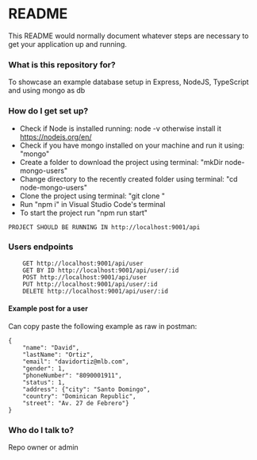 # README

This README would normally document whatever steps are necessary to get your application up and running.

### What is this repository for?

To showcase an example database setup in Express, NodeJS, TypeScript and using mongo as db

### How do I get set up?

- Check if Node is installed running: node -v otherwise install it https://nodejs.org/en/
- Check if you have mongo installed on your machine and run it using: "mongo"
- Create a folder to download the project using terminal: "mkDir node-mongo-users"
- Change directory to the recently created folder using terminal: "cd node-mongo-users"
- Clone the project using terminal: "git clone <project-directory>"
- Run "npm i" in Visual Studio Code's terminal
- To start the project run "npm run start"

```
PROJECT SHOULD BE RUNNING IN http://localhost:9001/api
```

### Users endpoints

```
    GET http://localhost:9001/api/user
    GET BY ID http://localhost:9001/api/user/:id
    POST http://localhost:9001/api/user
    PUT http://localhost:9001/api/user/:id
    DELETE http://localhost:9001/api/user/:id
```

#### Example post for a user

Can copy paste the following example as raw in postman:

```
{
    "name": "David",
    "lastName": "Ortiz",
    "email": "davidortiz@mlb.com",
    "gender": 1,
    "phoneNumber": "8090001911",
    "status": 1,
    "address": {"city": "Santo Domingo",
    "country": "Dominican Republic",
    "street": "Av. 27 de Febrero"}
}
```

### Who do I talk to?

Repo owner or admin
